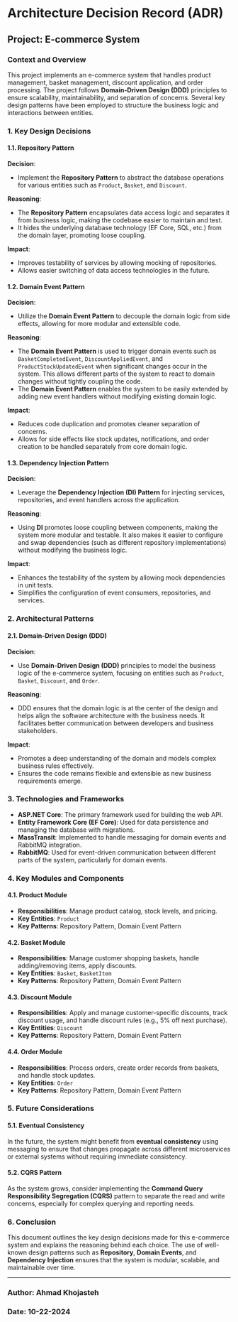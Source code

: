 # Architecture Decision Record (ADR)

## Project: E-commerce System

### Context and Overview
This project implements an e-commerce system that handles product management, basket management, discount application, and order processing. The project follows **Domain-Driven Design (DDD)** principles to ensure scalability, maintainability, and separation of concerns. Several key design patterns have been employed to structure the business logic and interactions between entities.

### 1. Key Design Decisions

#### 1.1. Repository Pattern
**Decision**: 
- Implement the **Repository Pattern** to abstract the database operations for various entities such as `Product`, `Basket`, and `Discount`.

**Reasoning**:
- The **Repository Pattern** encapsulates data access logic and separates it from business logic, making the codebase easier to maintain and test.
- It hides the underlying database technology (EF Core, SQL, etc.) from the domain layer, promoting loose coupling.

**Impact**:
- Improves testability of services by allowing mocking of repositories.
- Allows easier switching of data access technologies in the future.

#### 1.2. Domain Event Pattern
**Decision**: 
- Utilize the **Domain Event Pattern** to decouple the domain logic from side effects, allowing for more modular and extensible code.

**Reasoning**:
- The **Domain Event Pattern** is used to trigger domain events such as `BasketCompletedEvent`, `DiscountAppliedEvent`, and `ProductStockUpdatedEvent` when significant changes occur in the system. This allows different parts of the system to react to domain changes without tightly coupling the code.
- The **Domain Event Pattern** enables the system to be easily extended by adding new event handlers without modifying existing domain logic.

**Impact**:
- Reduces code duplication and promotes cleaner separation of concerns.
- Allows for side effects like stock updates, notifications, and order creation to be handled separately from core domain logic.

#### 1.3. Dependency Injection Pattern
**Decision**: 
- Leverage the **Dependency Injection (DI) Pattern** for injecting services, repositories, and event handlers across the application.

**Reasoning**:
- Using **DI** promotes loose coupling between components, making the system more modular and testable. It also makes it easier to configure and swap dependencies (such as different repository implementations) without modifying the business logic.

**Impact**:
- Enhances the testability of the system by allowing mock dependencies in unit tests.
- Simplifies the configuration of event consumers, repositories, and services.

### 2. Architectural Patterns

#### 2.1. Domain-Driven Design (DDD)
**Decision**: 
- Use **Domain-Driven Design (DDD)** principles to model the business logic of the e-commerce system, focusing on entities such as `Product`, `Basket`, `Discount`, and `Order`.

**Reasoning**:
- DDD ensures that the domain logic is at the center of the design and helps align the software architecture with the business needs. It facilitates better communication between developers and business stakeholders.

**Impact**:
- Promotes a deep understanding of the domain and models complex business rules effectively.
- Ensures the code remains flexible and extensible as new business requirements emerge.

### 3. Technologies and Frameworks

- **ASP.NET Core**: The primary framework used for building the web API.
- **Entity Framework Core (EF Core)**: Used for data persistence and managing the database with migrations.
- **MassTransit**: Implemented to handle messaging for domain events and RabbitMQ integration.
- **RabbitMQ**: Used for event-driven communication between different parts of the system, particularly for domain events.

### 4. Key Modules and Components

#### 4.1. Product Module
- **Responsibilities**: Manage product catalog, stock levels, and pricing.
- **Key Entities**: `Product`
- **Key Patterns**: Repository Pattern, Domain Event Pattern

#### 4.2. Basket Module
- **Responsibilities**: Manage customer shopping baskets, handle adding/removing items, apply discounts.
- **Key Entities**: `Basket`, `BasketItem`
- **Key Patterns**: Repository Pattern, Domain Event Pattern

#### 4.3. Discount Module
- **Responsibilities**: Apply and manage customer-specific discounts, track discount usage, and handle discount rules (e.g., 5% off next purchase).
- **Key Entities**: `Discount`
- **Key Patterns**: Repository Pattern, Domain Event Pattern

#### 4.4. Order Module
- **Responsibilities**: Process orders, create order records from baskets, and handle stock updates.
- **Key Entities**: `Order`
- **Key Patterns**: Repository Pattern, Domain Event Pattern

### 5. Future Considerations

#### 5.1. Eventual Consistency
In the future, the system might benefit from **eventual consistency** using messaging to ensure that changes propagate across different microservices or external systems without requiring immediate consistency.

#### 5.2. CQRS Pattern
As the system grows, consider implementing the **Command Query Responsibility Segregation (CQRS)** pattern to separate the read and write concerns, especially for complex querying and reporting needs.

### 6. Conclusion
This document outlines the key design decisions made for this e-commerce system and explains the reasoning behind each choice. The use of well-known design patterns such as **Repository**, **Domain Events**, and **Dependency Injection** ensures that the system is modular, scalable, and maintainable over time.

---

### Author: Ahmad Khojasteh
### Date: 10-22-2024
